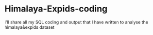 # Himalaya-Expids-coding
I'll share all my SQL coding and output that I have written to analyse the himalaya&amp;expids dataset
